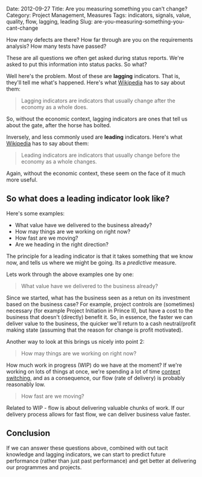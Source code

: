 Date: 2012-09-27
Title: Are you measuring something you can't change? 
Category: Project Management, Measures
Tags: indicators, signals, value, quality, flow, lagging, leading
Slug: are-you-measuring-something-you-cant-change

How many defects are there? How far through are you on the requirements analysis? How many tests have passed?

These are all questions we often get asked during status reports. We're asked to put this information into status packs. So what?

Well here's the problem. Most of these are **lagging** indicators. That is, they'll tell me what's happened. Here's what [Wikipedia][1] has to say about them:

> Lagging indicators are indicators that usually change after the economy as a whole does.

So, without the economic context, lagging indicators are ones that tell us about the gate, after the horse has bolted.

Inversely, and less commonly used are **leading** indicators. Here's what [Wikipedia][2] has to say about them:

> Leading indicators are indicators that usually change before the economy as a whole changes.

Again, without the economic context, these seem on the face of it much more useful.

So what does a leading indicator look like?
----

Here's some examples:

* What value have we delivered to the business already?
* How may things are we working on right now?
* How fast are we moving?
* Are we heading in the right direction?

The principle for a leading indicator is that it takes something that we know now,  and tells us where we might be going. Its a *predictive* measure. 

Lets work through the above examples one by one:

> What value have we delivered to the business already?

Since we started, what has the business seen as a retun on its investment based on the business case? For example, project controls are (sometimes) necessary (for example Project Initiation in Prince II), but have a cost to the business that doesn't (directly) benefit it. So, in essence, the faster we can deliver value to the business, the quicker we'll return to a cash neutral/profit making state (assuming that the reason for change is profit motivated).

Another way to look at this brings us nicely into point 2:

> How may things are we working on right now?

How much work in progress (WIP) do we have at the moment? If we're working on lots of things at once, we're spending a lot of time [context switching][3], and as a consequence, our flow (rate of delivery) is probably reasonably low.

> How fast are we moving?

Related to WIP - flow is about delivering valuable chunks of work. If our delivery process allows for fast flow, we can deliver business value faster.

Conclusion
-----

If we can answer these questions above, combined with out tacit knowledge and lagging indicators, we can start to predict future performance (rather than just past performance) and get better at delivering our programmes and projects.


[1]:http://en.wikipedia.org/wiki/Economic_indicator#Lagging_indicators


[2]:http://en.wikipedia.org/wiki/Economic_indicator#Leading_indicators

[3]:http://en.wikipedia.org/wiki/Context_switch